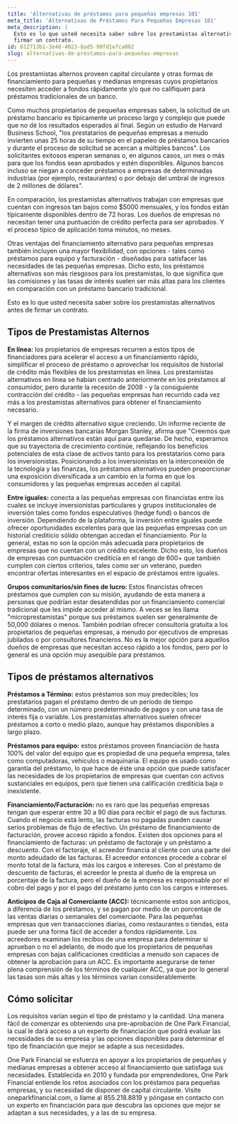 ```yaml
---
title: 'Alternativas de préstamos para pequeñas empresas 101'
meta_title: 'Alternativas de Préstamos Para Pequeñas Empresas 101'
meta_description: |
  Esto es lo que usted necesita saber sobre los prestamistas alternativos antes de
  firmar un contrato.
id: 612713b1-3e48-4023-8ad5-90fd1efca082
slug: alternativas-de-préstamos-para-pequeñas-empresas
---
```

Los prestamistas alternos proveen capital circulante y otras formas de financiamiento para pequeñas y medianas empresas cuyos propietarios necesiten acceder a fondos rápidamente y/o que no califiquen para préstamos tradicionales de un banco. 

Como muchos propietarios de pequeñas empresas saben, la solicitud de un préstamo bancario es típicamente un proceso largo y complejo que puede que no dé los resultados esperados al final. Según un estudio de Harvard Business School, "los prestatarios de pequeñas empresas a menudo invierten unas 25 horas de su tiempo en el papeleo de préstamos bancarios y durante el proceso de solicitud se acercan a múltiples bancos". Los solicitantes exitosos esperan semanas o, en algunos casos, un mes o más para que los fondos sean aprobados y estén disponibles. Algunos bancos incluso se niegan a conceder préstamos a empresas de determinadas industrias (por ejemplo, restaurantes) o por debajo del umbral de ingresos de 2 millones de dólares". 

En comparación, los prestamistas alternativos trabajan con empresas que cuentan con ingresos tan bajos como $5000 mensuales, y los fondos están típicamente disponibles dentro de 72 horas. Los dueños de empresas no necesitan tener una puntuación de crédito perfecta para ser aprobados. Y el proceso típico de aplicación toma minutos, no meses.

Otras ventajas del financiamiento alternativo para pequeñas empresas también incluyen una mayor flexibilidad, con opciones - tales como préstamos para equipo y facturación - diseñadas para satisfacer las necesidades de las pequeñas empresas. Dicho esto, los préstamos alternativos son más riesgosos para los prestamistas, lo que significa que las comisiones y las tasas de interés suelen ser más altas para los clientes en comparación con un préstamo bancario tradicional. 

Esto es lo que usted necesita saber sobre los prestamistas alternativos antes de firmar un contrato.

## Tipos de Prestamistas Alternos

**En línea:** los propietarios de empresas recurren a estos tipos de financiadores para acelerar el acceso a un financiamiento rápido, simplificar el proceso de préstamo o aprovechar los requisitos de historial de crédito más flexibles de los prestamistas en línea. Los prestamistas alternativos en línea se habían centrado anteriormente en los préstamos al consumidor, pero durante la recesión de 2008 - y la consiguiente contracción del crédito - las pequeñas empresas han recurrido cada vez más a los prestamistas alternativos para obtener el financiamiento necesario. 

Y el margen de crédito alternativo sigue creciendo. Un informe reciente de la firma de inversiones bancarias Morgan Stanley, afirma que "Creemos que los préstamos alternativos están aquí para quedarse. De hecho, esperamos que su trayectoria de crecimiento continúe, reflejando los beneficios potenciales de esta clase de activos tanto para los prestatarios como para los inversionistas. Posicionando a los inversionistas en la interconexión de la tecnología y las finanzas, los préstamos alternativos pueden proporcionar una exposición diversificada a un cambio en la forma en que los consumidores y las pequeñas empresas acceden al capital. 

**Entre iguales:** conecta a las pequeñas empresas con financistas entre los cuales se incluye inversionistas particulares y grupos institucionales de inversión tales como fondos especulativos (hedge fund) o bancos de inversión. Dependiendo de la plataforma, la inversión entre iguales puede ofrecer oportunidades excelentes para que las pequeñas empresas con un historial crediticio sólido obtengan accedan el financiamiento. Por lo general, estas no son la opción más adecuada para propietarios de empresas que no cuentan con un crédito excelente. Dicho esto, los dueños de empresas con puntuación crediticia en el rango de 600+ que también cumplen con ciertos criterios, tales como ser un veterano, pueden encontrar ofertas interesantes en el espacio de préstamos entre iguales.

**Grupos comunitarios/sin fines de lucro:** Estos financistas ofrecen préstamos que cumplen con su misión, ayudando de esta manera a personas que podrían estar desatendidas por un financiamiento comercial tradicional que les impide acceder al mismo. A veces se les llama "microprestamistas" porque sus préstamos suelen ser generalmente de 50,000 dólares o menos. También podrían ofrecer consultoría gratuita a los propietarios de pequeñas empresas, a menudo por ejecutivos de empresas jubilados o por consultores financieros. No es la mejor opción para aquellos dueños de empresas que necesitan acceso rápido a los fondos, pero por lo general es una opción muy asequible para préstamos.

## Tipos de préstamos alternativos

**Préstamos a Término:** estos préstamos son muy predecibles; los prestatarios pagan el préstamo dentro de un período de tiempo determinado, con un número predeterminado de pagos y con una tasa de interés fija o variable. Los prestamistas alternativos suelen ofrecer préstamos a corto o medio plazo, aunque hay préstamos disponibles a largo plazo. 

**Préstamos para equipo:** estos préstamos proveen financiación de hasta 100% del valor del equipo que es propiedad de una pequeña empresa, tales como computadoras, vehículos o maquinaria. El equipo es usado como garantía del préstamo, lo que hace de éste una opción que puede satisfacer las necesidades de los propietarios de empresas que cuentan con activos sustanciales en equipos, pero que tienen una calificación crediticia baja o inexistente.

**Financiamiento/Facturación:** no es raro que las pequeñas empresas tengan que esperar entre 30 a 90 días para recibir el pago de sus facturas. Cuando el negocio está lento, las facturas no pagadas pueden causar serios problemas de flujo de efectivo. Un préstamo de financiamiento de facturación, provee acceso rápido a fondos. Existen dos opciones para el financiamiento de facturas: un préstamo de factoraje y un préstamo a descuento. Con el factoraje, el acreedor financia al cliente con una parte del monto adeudado de las facturas. El acreedor entonces procede a cobrar el monto total de la factura, más los cargos e intereses. Con el préstamo de descuento de facturas, el acreedor le presta al dueño de la empresa un porcentaje de la factura, pero el dueño de la empresa es responsable por el cobro del pago y por el pago del préstamo junto con los cargos e intereses. 

**Anticipos de Caja al Comerciante (ACC):** técnicamente estos son anticipos, a diferencia de los préstamos, y se pagan por medio de un porcentaje de las ventas diarias o semanales del comerciante. Para las pequeñas empresas que ven transacciones diarias, como restaurantes o tiendas, esta puede ser una forma fácil de acceder a fondos rápidamente. Los acreedores examinan los recibos de una empresa para determinar si aprueban o no el adelanto, de modo que los propietarios de pequeñas empresas con bajas calificaciones crediticias a menudo son capaces de obtener la aprobación para un ACC. Es importante asegurarse de tener plena comprensión de los términos de cualquier ACC, ya que por lo general las tasas son más altas y los términos varían considerablemente. 

## Cómo solicitar

Los requisitos varían según el tipo de préstamo y la cantidad. Una manera fácil de comenzar es obteniendo una pre-aprobación de One Park Financial, la cual le dará acceso a un experto de financiación que podrá evaluar las necesidades de su empresa y las opciones disponibles para determinar el tipo de financiación que mejor se adapte a sus necesidades.

One Park Financial se esfuerza en apoyar a los propietarios de pequeñas y medianas empresas a obtener acceso al financiamiento que satisfaga sus necesidades. Establecida en 2010 y fundada por emprendedores, One Park Financial entiende los retos asociados con los préstamos para pequeñas empresas, y su necesidad de disponer de capital circulante. Visite oneparkfinancial.com, o llame al 855.218.8819 y póngase en contacto con un experto en financiación para que descubra las opciones que mejor se adaptan a sus necesidades, y a las de su empresa.